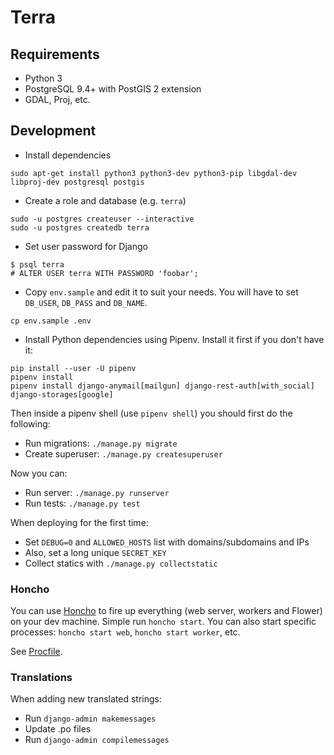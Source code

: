 # Terra

## Requirements

* Python 3
* PostgreSQL 9.4+ with PostGIS 2 extension
* GDAL, Proj, etc.

## Development

* Install dependencies

```
sudo apt-get install python3 python3-dev python3-pip libgdal-dev libproj-dev postgresql postgis
```

* Create a role and database (e.g. `terra`)

```
sudo -u postgres createuser --interactive
sudo -u postgres createdb terra
```

* Set user password for Django

```
$ psql terra
# ALTER USER terra WITH PASSWORD 'foobar';
```

* Copy `env.sample` and edit it to suit your needs. You will have to set
  `DB_USER`, `DB_PASS` and `DB_NAME`.

```
cp env.sample .env
```

* Install Python dependencies using Pipenv. Install it first if you don't have it:

```
pip install --user -U pipenv
pipenv install
pipenv install django-anymail[mailgun] django-rest-auth[with_social] django-storages[google]
```

Then inside a pipenv shell (use `pipenv shell`) you should first do the following:

* Run migrations: `./manage.py migrate`
* Create superuser: `./manage.py createsuperuser`

Now you can:

* Run server: `./manage.py runserver`
* Run tests: `./manage.py test`

When deploying for the first time:

* Set `DEBUG=0` and `ALLOWED_HOSTS` list with domains/subdomains and IPs
* Also, set a long unique `SECRET_KEY`
* Collect statics with `./manage.py collectstatic`

### Honcho

You can use [Honcho](https://honcho.readthedocs.io) to fire up everything (web
server, workers and Flower) on your dev machine. Simple run `honcho start`.
You can also start specific processes: `honcho start web`, `honcho start
worker`, etc.

See [Procfile](Procfile).

### Translations

When adding new translated strings:

* Run `django-admin makemessages`
* Update .po files
* Run `django-admin compilemessages`
